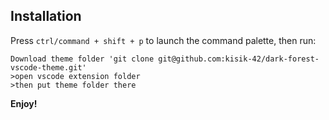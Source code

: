
## Installation

Press `ctrl/command + shift + p` to launch the command palette, then run:
```
Download theme folder 'git clone git@github.com:kisik-42/dark-forest-vscode-theme.git'
>open vscode extension folder
>then put theme folder there
```
**Enjoy!**


